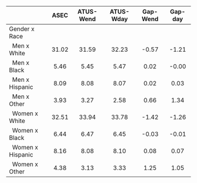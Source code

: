 
|                      |         ASEC |    ATUS-Wend |    ATUS-Wday |     Gap-Wend |      Gap-day |
| -------------------- | :----------: | :----------: | :----------: | :----------: | :----------: |
| Gender x Race        |              |              |              |              |              |
| &nbsp;&nbsp;Men x White |        31.02 |        31.59 |        32.23 |        -0.57 |        -1.21 |
| &nbsp;&nbsp;Men x Black |         5.46 |         5.45 |         5.47 |         0.02 |        -0.00 |
| &nbsp;&nbsp;Men x Hispanic |         8.09 |         8.08 |         8.07 |         0.02 |         0.03 |
| &nbsp;&nbsp;Men x Other |         3.93 |         3.27 |         2.58 |         0.66 |         1.34 |
| &nbsp;&nbsp;Women x White |        32.51 |        33.94 |        33.78 |        -1.42 |        -1.26 |
| &nbsp;&nbsp;Women x Black |         6.44 |         6.47 |         6.45 |        -0.03 |        -0.01 |
| &nbsp;&nbsp;Women x Hispanic |         8.16 |         8.08 |         8.10 |         0.08 |         0.07 |
| &nbsp;&nbsp;Women x Other |         4.38 |         3.13 |         3.33 |         1.25 |         1.05 |

